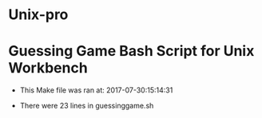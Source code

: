 # Unix-pro
# Guessing Game Bash Script for Unix Workbench

* This Make file was ran at: 2017-07-30:15:14:31

* There were 23 lines in guessinggame.sh

